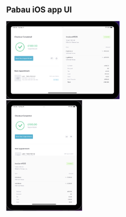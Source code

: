 ## Pabau iOS app UI

<img alt="Landscape image" src="screenshots/landscape.png" width="60%">
<img alt="Portrait image" src="screenshots/portrait.png" width="40%">
